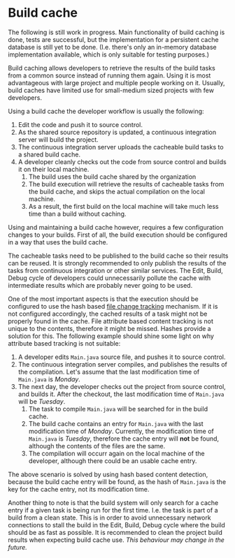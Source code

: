 # Build cache

<div class="doc-wip">

The following is still work in progress. Main functionality of build caching is done, tests are successful, but the implementation for a persistent cache database is still yet to be done. (I.e. there's only an in-memory database implementation available, which is only suitable for testing purposes.)

</div> 

Build caching allows developers to retrieve the results of the build tasks from a common source instead of running them again. Using it is most advantageous with large project and multiple people working on it. Usually, build caches have limited use for small-medium sized projects with few developers.

Using a build cache the developer workflow is usually the following:

1. Edit the code and push it to source control.
2. As the shared source repository is updated, a continuous integration server will build the project.
3. The continuous integration server uploads the cacheable build tasks to a shared build cache.
4. A developer cleanly checks out the code from source control and builds it on their local machine.
	1. The build uses the build cache shared by the organization
	2. The build execution will retrieve the results of cacheable tasks from the build cache, and skips the actual compilation on the local machine.
	3. As a result, the first build on the local machine will take much less time than a build without caching.

Using and maintaining a build cache however, requires a few configuration changes to your builds. First of all, the build execution should be configured in a way that uses the build cache.

The cacheable tasks need to be published to the build cache so their results can be reused. It is strongly recommended to only publish the results of the tasks from continuous integration or other similar services. The Edit, Build, Debug cycle of developers could unnecessarily pollute the cache with intermediate results which are probably never going to be used.

One of the most important aspects is that the execution should be configured to use the hash based [file change tracking](filechangetracking.md) mechanism. If it is not configured accordingly, the cached results of a task might not be properly found in the cache. File attribute based content tracking is not unique to the contents, therefore it might be missed. Hashes provide a solution for this. The following example should shine some light on why attribute based tracking is not suitable:

1. A developer edits `Main.java` source file, and pushes it to source control.
2. The continuous integration server compiles, and publishes the results of the compilation. Let's assume that the last modification time of `Main.java` is *Monday*.
3. The next day, the developer checks out the project from source control, and builds it. After the checkout, the last modification time of `Main.java` will be *Tuesday*.
	1. The task to compile `Main.java` will be searched for in the build cache.
	2. The build cache contains an entry for `Main.java` with the last modification time of *Monday*. Currently, the modification time of `Main.java` is *Tuesday*, therefore the cache entry will **not** be found, although the contents of the files are the same.
	3. The compilation will occurr again on the local machine of the developer, although there could be an usable cache entry.

The above scenario is solved by using hash based content detection, because the build cache entry will be found, as the hash of `Main.java` is the key for the cache entry, not its modification time.

Another thing to note is that the build system will only search for a cache entry if a given task is being run for the first time. I.e. the task is part of a build from a clean state. This is in order to avoid unnecessary network connections to stall the build in the Edit, Build, Debug cycle where the build should be as fast as possible. It is recommended to clean the project build results when expecting build cache use. *This behaviour may change in the future.*
